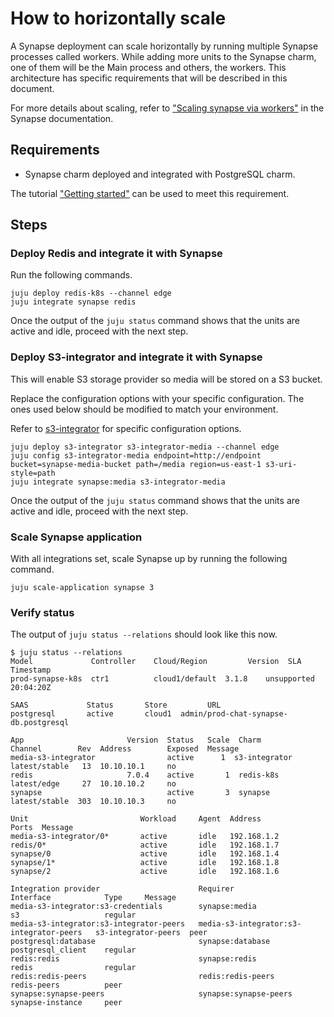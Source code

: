 # How to horizontally scale

A Synapse deployment can scale horizontally by running multiple Synapse processes called workers.
While adding more units to the Synapse charm, one of them will be the Main process and others,
the workers. This architecture has specific requirements that will be described in this document.

For more details about scaling, refer to ["Scaling synapse via workers"](https://element-hq.github.io/synapse/latest/workers.html#scaling-synapse-via-workers) in the Synapse documentation.

## Requirements

- Synapse charm deployed and integrated with PostgreSQL charm.

The tutorial ["Getting started"](https://discourse.charmhub.io/t/synapse-docs-getting-started/12737) can be used to meet this requirement.

## Steps

### Deploy Redis and integrate it with Synapse

Run the following commands.

```
juju deploy redis-k8s --channel edge
juju integrate synapse redis
```

Once the output of the `juju status` command shows that the units are active and idle, proceed with
the next step.

### Deploy S3-integrator and integrate it with Synapse

This will enable S3 storage provider so media will be stored on a S3 bucket.

Replace the configuration options with your specific configuration. The ones used below should be
modified to match your environment.

Refer to [s3-integrator](https://charmhub.io/s3-integrator/) for specific configuration options.

```
juju deploy s3-integrator s3-integrator-media --channel edge
juju config s3-integrator-media endpoint=http://endpoint bucket=synapse-media-bucket path=/media region=us-east-1 s3-uri-style=path
juju integrate synapse:media s3-integrator-media
```

Once the output of the `juju status` command shows that the units are active and idle, proceed with
the next step.

### Scale Synapse application

With all integrations set, scale Synapse up by running the following command.

```
juju scale-application synapse 3
```

### Verify status

The output of `juju status --relations` should look like this now.

```
$ juju status --relations
Model             Controller    Cloud/Region         Version  SLA          Timestamp
prod-synapse-k8s  ctr1          cloud1/default  3.1.8    unsupported  20:04:20Z

SAAS             Status       Store         URL
postgresql       active       cloud1  admin/prod-chat-synapse-db.postgresql

App                       Version  Status   Scale  Charm                     Channel        Rev  Address        Exposed  Message
media-s3-integrator                active      1  s3-integrator              latest/stable   13  10.10.10.1     no         
redis                     7.0.4    active       1  redis-k8s                 latest/edge     27  10.10.10.2     no       
synapse                            active       3  synapse                   latest/stable  303  10.10.10.3     no       

Unit                         Workload     Agent  Address          Ports  Message      
media-s3-integrator/0*       active       idle   192.168.1.2         
redis/0*                     active       idle   192.168.1.7          
synapse/0                    active       idle   192.168.1.4         
synapse/1*                   active       idle   192.168.1.8         
synapse/2                    active       idle   192.168.1.6          

Integration provider                      Requirer                                  Interface            Type     Message 
media-s3-integrator:s3-credentials        synapse:media                             s3                   regular  
media-s3-integrator:s3-integrator-peers   media-s3-integrator:s3-integrator-peers   s3-integrator-peers  peer     
postgresql:database                       synapse:database                          postgresql_client    regular  
redis:redis                               synapse:redis                             redis                regular  
redis:redis-peers                         redis:redis-peers                         redis-peers          peer     
synapse:synapse-peers                     synapse:synapse-peers                     synapse-instance     peer 
```
